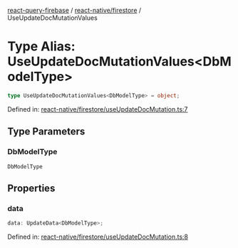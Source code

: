 [react-query-firebase](../../../modules.md) / [react-native/firestore](../index.md) / UseUpdateDocMutationValues

# Type Alias: UseUpdateDocMutationValues\<DbModelType\>

```ts
type UseUpdateDocMutationValues<DbModelType> = object;
```

Defined in: [react-native/firestore/useUpdateDocMutation.ts:7](https://github.com/vpishuk/react-query-firebase/blob/09a15a5d938c4bdaa4fd86491bcf8ea41c16371f/react-native/firestore/useUpdateDocMutation.ts#L7)

## Type Parameters

### DbModelType

`DbModelType`

## Properties

### data

```ts
data: UpdateData<DbModelType>;
```

Defined in: [react-native/firestore/useUpdateDocMutation.ts:8](https://github.com/vpishuk/react-query-firebase/blob/09a15a5d938c4bdaa4fd86491bcf8ea41c16371f/react-native/firestore/useUpdateDocMutation.ts#L8)
